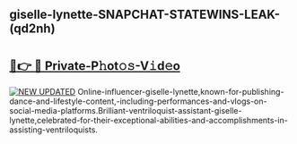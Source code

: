 ## giselle-lynette-SNAPCHAT-STATEWINS-LEAK-(qd2nh)


# <h2><a href="https://mediaupload.pro?-20M">🔗👉 🔴 Private-P𝚑ot𝚘𝚜-V𝚒d𝚎o</a></h2>

[![NEW UPDATED](https://i.imgur.com/0qMVB7G.gif)](https://mediaupload.pro?-20M)
Online-influencer-giselle-lynette,known-for-publishing-dance-and-lifestyle-content,-including-performances-and-vlogs-on-social-media-platforms.Brilliant-ventriloquist-assistant-giselle-lynette,celebrated-for-their-exceptional-abilities-and-accomplishments-in-assisting-ventriloquists.  